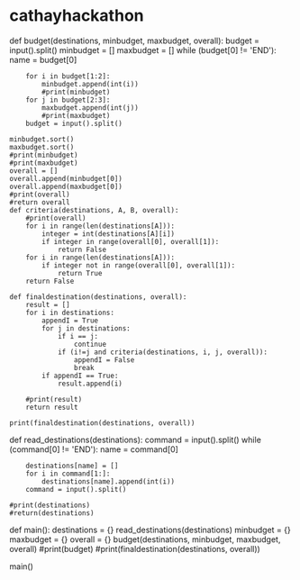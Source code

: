 # cathayhackathon
def budget(destinations, minbudget, maxbudget, overall):
    budget = input().split()
    minbudget = []
    maxbudget = []
    while (budget[0] != 'END'):
        name = budget[0]

        for i in budget[1:2]:
            minbudget.append(int(i))
            #print(minbudget)
        for j in budget[2:3]:
            maxbudget.append(int(j))
            #print(maxbudget)
        budget = input().split()
    
    minbudget.sort()
    maxbudget.sort()
    #print(minbudget)
    #print(maxbudget)
    overall = []
    overall.append(minbudget[0])
    overall.append(maxbudget[0])
    #print(overall)
    #return overall
    def criteria(destinations, A, B, overall):
        #print(overall)
        for i in range(len(destinations[A])):
            integer = int(destinations[A][i])
            if integer in range(overall[0], overall[1]):
                return False
        for i in range(len(destinations[A])):
            if integer not in range(overall[0], overall[1]):
                return True
        return False

    def finaldestination(destinations, overall):
        result = []
        for i in destinations:
            appendI = True
            for j in destinations:
                if i == j:
                    continue
                if (i!=j and criteria(destinations, i, j, overall)):
                    appendI = False
                    break
            if appendI == True:
                result.append(i)
        
        #print(result)
        return result
    
    print(finaldestination(destinations, overall))

def read_destinations(destinations):
    command = input().split()
    while (command[0] != 'END'):
        name = command[0]

        destinations[name] = []
        for i in command[1:]:
            destinations[name].append(int(i))
        command = input().split()
    
    #print(destinations)
    #return(destinations)




def main():
    destinations = {}
    read_destinations(destinations)
    minbudget = {}
    maxbudget = {}
    overall = {}
    budget(destinations, minbudget, maxbudget, overall)
    #print(budget)
    #print(finaldestination(destinations, overall))

main()

